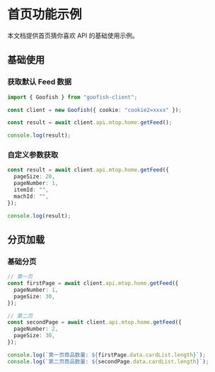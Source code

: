 # 首页功能示例

本文档提供首页猜你喜欢 API 的基础使用示例。

## 基础使用

### 获取默认 Feed 数据

```typescript
import { Goofish } from "goofish-client";

const client = new Goofish({ cookie: "cookie2=xxxx" });

const result = await client.api.mtop.home.getFeed();

console.log(result);
```

### 自定义参数获取

```typescript
const result = await client.api.mtop.home.getFeed({
  pageSize: 20,
  pageNumber: 1,
  itemId: "",
  machId: "",
});

console.log(result);
```

## 分页加载

### 基础分页

```typescript
// 第一页
const firstPage = await client.api.mtop.home.getFeed({
  pageNumber: 1,
  pageSize: 30,
});

// 第二页
const secondPage = await client.api.mtop.home.getFeed({
  pageNumber: 2,
  pageSize: 30,
});

console.log(`第一页商品数量: ${firstPage.data.cardList.length}`);
console.log(`第二页商品数量: ${secondPage.data.cardList.length}`);
```
